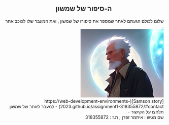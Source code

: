 <div dir="rtl" align="center">
<h2>ה-סיפור של שמשון</h2>
</div>
<div dir="rtl" >
שלום לכולם הגעתם לאתר שמספר את סיפורו של שמשון , ואת המעבר שלו לכוכב אחר .
</div>
<div dir="rtl" >
<img src="resources/images/icon.png" alt="Samson">
</div>
<div dir="rtl" >
[Samson story](https://web-development-environments-2023.github.io/assignment1-318355872/#contact) - למעבר לאתר של שמשון תלחצו על הקישור -

</div>
<div dir="rtl" >
שם מגיש : איתמר זפרן , ת.ז : 318355872
</div>

